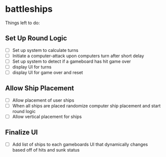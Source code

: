 # battleships

Things left to do: 

## Set Up Round Logic
- [ ] Set up system to calculate turns
- [ ] Initiate a computer-attack upon computers turn after short delay
- [ ] Set up system to detect if a gameboard has hit game over
- [ ] display UI for turns
- [ ] display UI for game over and reset

## Allow Ship Placement
- [ ] Allow placement of user ships
- [ ] When all ships are placed randomize computer ship placement and start round logic
- [ ] Allow vertical placement for ships

## Finalize UI
- [ ] Add list of ships to each gameboards UI that dynamically changes based off of hits and sunk status
